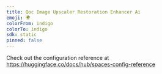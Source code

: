```yaml
---
title: Qoc Image Upscaler Restoration Enhancer Ai
emoji: 🌍
colorFrom: indigo
colorTo: indigo
sdk: static
pinned: false
---
```


Check out the configuration reference at https://huggingface.co/docs/hub/spaces-config-reference
